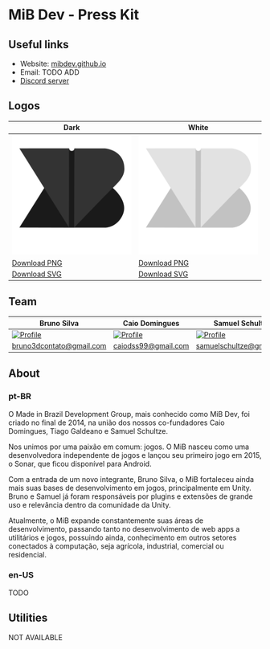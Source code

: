 # MiB Dev - Press Kit

## Useful links

- Website: [mibdev.github.io](https://mibdev.github.io/?utm_source=github&utm_medium=press-kit&utm_campaign=press-kit)
- Email: TODO ADD
- [Discord server](https://discord.gg/m3q75kU)

## Logos

Dark | White
---- | -----
![Logo Dark](./logos/MiB%20-%20Classic%20Logo.png) | ![Logo White](./logos/MiB%20-%20White%20Logo.png)
[Download PNG](./logos/MiB%20-%20Classic%20Logo.png) | [Download PNG](./logos/MiB%20-%20White%20Logo.png)
[Download SVG](./logos/MiB%20-%20Classic%20Logo.svg) | [Download SVG](./logos/MiB%20-%20White%20Logo.svg)

## Team

Bruno Silva | Caio Domingues | Samuel Schultze
-------------- | ----------- | ---------------
[![Profile](https://github.com/BrunoS3D.png?size=200)](https://github.com/BrunoS3D) | [![Profile](https://github.com/caiodomingues.png?size=200)](https://github.com/caiodomingues) | [![Profile](https://github.com/mukaschultze.png?size=200)](https://github.com/mukaschultze)
bruno3dcontato@gmail.com | caiodss99@gmail.com | samuelschultze@gmail.com

## About

### pt-BR
O Made in Brazil Development Group, mais conhecido como MiB Dev, foi criado no final de 2014, na união dos nossos co-fundadores Caio Domingues, Tiago Galdeano e Samuel Schultze.

Nos unimos por uma paixão em comum: jogos. O MiB nasceu como uma desenvolvedora independente de jogos e lançou seu primeiro jogo em 2015, o Sonar, que ficou disponível para Android.

Com a entrada de um novo integrante, Bruno Silva, o MiB fortaleceu ainda mais suas bases de desenvolvimento em jogos, principalmente em Unity. Bruno e Samuel já foram responsáveis por plugins e extensões de grande uso e relevância dentro da comunidade da Unity.

Atualmente, o MiB expande constantemente suas áreas de desenvolvimento, passando tanto no desenvolvimento de web apps a utilitários e jogos, possuindo ainda, conhecimento em outros setores conectados à computação, seja agrícola, industrial, comercial ou residencial.

### en-US

TODO

## Utilities

NOT AVAILABLE
